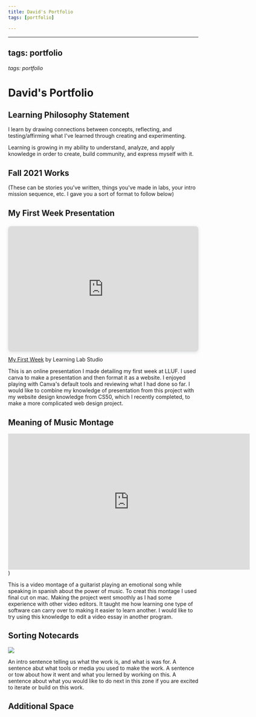 ```yaml
---
title: David's Portfolio
tags: [portfolio]

---
```


---
tags: portfolio
---


###### tags: portfolio

# David's Portfolio


## Learning Philosophy Statement

I learn by drawing connections between concepts, reflecting, and testing/affirming what I've learned through creating and experimenting.

Learning is growing in my ability to understand, analyze, and apply knowledge in order to create, build community, and express myself with it.

## Fall 2021 Works
(These can be stories you've written, things you've made in labs, your intro mission sequence, etc. I gave you a sort of format to follow below)


## My First Week Presentation

<div style="position: relative; width: 100%; height: 0; padding-top: 56.2500%;
 padding-bottom: 48px; box-shadow: 0 2px 8px 0 rgba(63,69,81,0.16); margin-top: 1.6em; margin-bottom: 0.9em; overflow: hidden;
 border-radius: 8px; will-change: transform;">
  <iframe loading="lazy" style="position: absolute; width: 100%; height: 100%; top: 0; left: 0; border: none; padding: 0;margin: 0;"
    src="https:&#x2F;&#x2F;www.canva.com&#x2F;design&#x2F;DAEuy_AqkzA&#x2F;view?embed">
  </iframe>
</div>
<a href="https:&#x2F;&#x2F;www.canva.com&#x2F;design&#x2F;DAEuy_AqkzA&#x2F;view?utm_content=DAEuy_AqkzA&amp;utm_campaign=designshare&amp;utm_medium=embeds&amp;utm_source=link" target="_blank" rel="noopener">My First Week</a> by Learning Lab Studio

This is an online presentation I made detailing my first week at LLUF. I used canva to make a presentation and then format it as a website. I enjoyed playing with Canva's default tools and reviewing what I had done so far. I would like to combine my knowledge of presentation from this project with my website design knowledge from CS50, which I recently completed, to make a more complicated web design project.

## Meaning of Music Montage

<iframe title="vimeo-player" src="https://player.vimeo.com/video/655104314?h=5d04495d8c" width="640" height="360" frameborder="0" allowfullscreen></iframe>)

This is a video montage of a guitarist playing an emotional song while speaking in spanish about the power of music. To creat this montage I used final cut on mac. Making the project went smoothly as I had some experience with other video editors. It taught me how learning one type of software can carry over to making it easier to learn another. I would like to try using this knowledge to edit a video essay in another program.

## Sorting Notecards

![](https://i.imgur.com/FMBOFxI.jpg)

An intro sentence telling us what the work is, and what is was for. A sentence abut what tools or media you used to make the work. A sentence or tow about how it went and what you lerned by working on this. A sentence about what you would like to do next in this zone if you are excited to iterate or build on this work.

## Additional Space

